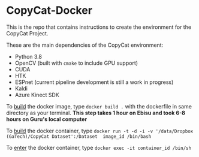 # CopyCat-Docker

This is the repo that contains instructions to create the environment for the CopyCat Project.

These are the main dependencies of the CopyCat environment:

- Python 3.8
- OpenCV (built with `cmake` to include GPU support)
- CUDA
- HTK
- ESPnet (current pipeline development is still a work in progress)
- Kaldi
- Azure Kinect SDK

To <u>build</u> the docker image, type `docker build .` with the dockerfile in same directory as your terminal. **This step takes 1 hour on Ebisu and took 6-8 hours on Guru's local computer**

To <u>build</u> the docker container, type `docker run -t -d -i -v '/data/Dropbox (GaTech)/CopyCat Dataset':/Dataset  image_id /bin/bash`

To <u>enter</u> the docker container, type `docker exec -it container_id /bin/sh`

